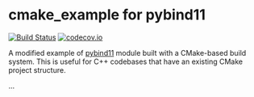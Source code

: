 # cmake_example for pybind11

[![Build Status](https://travis-ci.org/seninp/cmake_example.svg?branch=master)](https://travis-ci.org/seninp/cmake_example)
[![codecov.io](http://codecov.io/github/seninp/cmake_example/coverage.svg?branch=master)](http://codecov.io/github/seninp/cmake_example?branch=master)

A modified example of [pybind11](https://github.com/pybind/pybind11) module built with a CMake-based build system. This is useful for C++ codebases that have an existing CMake project structure. 

...
